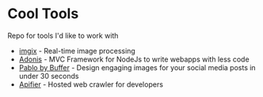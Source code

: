 # Cool Tools
Repo for tools I'd like to work with

* [imgix](https://www.imgix.com/) - Real-time image processing
* [Adonis](http://adonisjs.com/) - MVC Framework for NodeJs to write 
webapps with less code
* [Pablo by Buffer](https://buffer.com/pablo) - Design engaging images for your social media posts in under 30 seconds
* [Apifier](https://www.apifier.com/) - Hosted web crawler for developers
